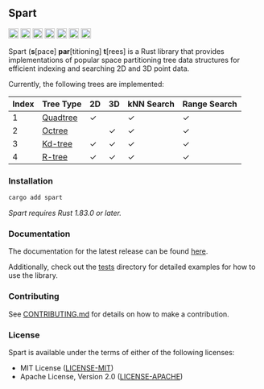 ## Spart

[<img alt="tests" src="https://img.shields.io/github/actions/workflow/status/habedi/spart/tests.yml?label=tests&style=flat&logo=github" height="20">](https://github.com/habedi/spart/actions/workflows/tests.yml)
[<img alt="code coverage" src="https://img.shields.io/codecov/c/github/habedi/spart?style=flat&logo=codecov" height="20">](https://codecov.io/gh/habedi/spart)
[<img alt="codefactor" src="https://img.shields.io/codefactor/grade/github/habedi/spart?style=flat&logo=codefactor" height="20">](https://www.codefactor.io/repository/github/habedi/spart)
[<img alt="crates.io" src="https://img.shields.io/crates/v/spart.svg?label=crates.io&style=flat&color=fc8d62&logo=rust" height="20">](https://crates.io/crates/spart)
[<img alt="docs.rs" src="https://img.shields.io/badge/docs.rs-spart-66c2a5?label=docs.rs&style=flat&logo=docs.rs" height="20">](https://docs.rs/spart)
[<img alt="msrv" src="https://img.shields.io/badge/msrv-1.83.0-informational?style=flat&logo=rust" height="20">](https://www.rust-lang.org)
[<img alt="license" src="https://img.shields.io/badge/license-MIT%2FApache--2.0-007ec6?label=license&style=flat&logo=open-source-initiative" height="20">](https://github.com/habedi/spart)

Spart (**s**[pace] **par**[titioning] **t**[rees] is a Rust library that provides implementations of popular
space partitioning tree data structures for efficient indexing and searching 2D and 3D point data.

Currently, the following trees are implemented:

| Index | Tree Type                                          | 2D | 3D | kNN Search | Range Search |
|-------|----------------------------------------------------|----|----|------------|--------------|
| 1     | [Quadtree](https://en.wikipedia.org/wiki/Quadtree) | ✓  |    | ✓          | ✓            |
| 2     | [Octree](https://en.wikipedia.org/wiki/Octree)     |    | ✓  | ✓          | ✓            |
| 3     | [Kd-tree](https://en.wikipedia.org/wiki/K-d_tree)  | ✓  | ✓  | ✓          | ✓            |
| 4     | [R-tree](https://en.wikipedia.org/wiki/R-tree)     | ✓  | ✓  | ✓          | ✓            |

### Installation

```bash
cargo add spart
```

*Spart requires Rust 1.83.0 or later.*

### Documentation

The documentation for the latest release can be found [here](docs).

Additionally, check out the [tests](tests/) directory for detailed examples for how to use the library.

### Contributing

See [CONTRIBUTING.md](CONTRIBUTING.md) for details on how to make a contribution.

### License

Spart is available under the terms of either of the following licenses:

* MIT License ([LICENSE-MIT](LICENSE-MIT))
* Apache License, Version 2.0 ([LICENSE-APACHE](LICENSE-APACHE))
